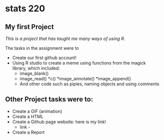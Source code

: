 # stats 220

## **My first Project**

_This is a project that has taught me many ways of using R._

The tasks in the assignment were to 

* Create our first github account!
* Using R studio to create a meme using functions from the magick library, which included:
  * image_blank()
  * image_read()
  *c()
  *image_annotate()
  *image_append()
  * And other code such as pipies, naming objects and using comments 

## Other Project tasks were to:

- Create a GIF (animation) 
- Create a HTML
- Create a Github page website: here is my link!
  -  link - 
- Create a Report

